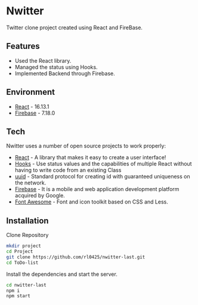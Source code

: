 # Nwitter

Twitter clone project created using React and FireBase.

## Features

- Used the React library.
- Managed the status using Hooks.
- Implemented Backend through Firebase.

## Environment

- [React] - 16.13.1
- [Firebase] - 7.18.0


## Tech

Nwitter uses a number of open source projects to work properly:

- [React] - A library that makes it easy to create a user interface!
- [Hooks] - Use status values and the capabilities of multiple React without having to write code from an existing Class 
- [uuid] - Standard protocol for creating id with guaranteed uniqueness on the network.
- [Firebase] - It is a mobile and web application development platform acquired by Google.
- [Font Awesome] - Font and icon toolkit based on CSS and Less.


## Installation

Clone Repository
```sh
mkdir project
cd Project
git clone https://github.com/rl0425/nwitter-last.git
cd ToDo-list
```

Install the dependencies and start the server.

```sh
cd nwitter-last
npm i
npm start
```

   [React]: <https://github.com/facebook/react>
   [uuid]: <https://www.npmjs.com/package/uuidv4>
   [Hooks]: <https://ko.reactjs.org/docs/hooks-intro.html>
   [Firebase]: <https://firebase.google.com/>
   [Font Awesome]: <https://fontawesome.com/>


